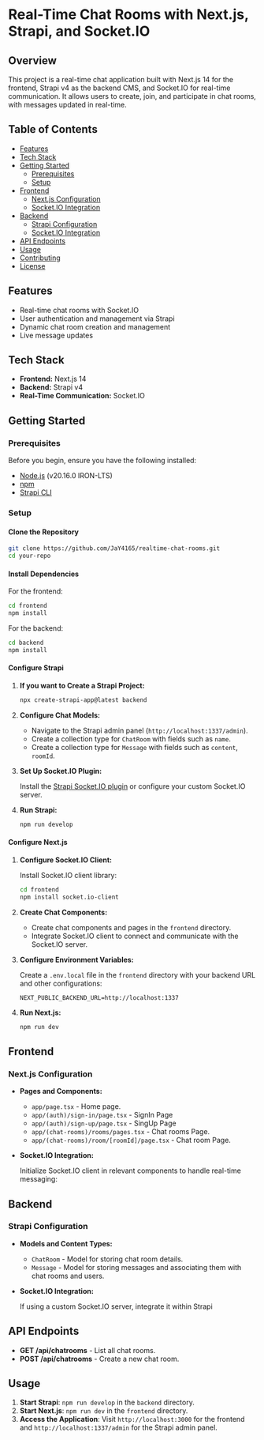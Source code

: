 # Real-Time Chat Rooms with Next.js, Strapi, and Socket.IO

## Overview

This project is a real-time chat application built with Next.js 14 for the frontend, Strapi v4 as the backend CMS, and Socket.IO for real-time communication. It allows users to create, join, and participate in chat rooms, with messages updated in real-time.

## Table of Contents

- [Features](#features)
- [Tech Stack](#tech-stack)
- [Getting Started](#getting-started)
  - [Prerequisites](#prerequisites)
  - [Setup](#setup)
- [Frontend](#frontend)
  - [Next.js Configuration](#nextjs-configuration)
  - [Socket.IO Integration](#socketio-integration)
- [Backend](#backend)
  - [Strapi Configuration](#strapi-configuration)
  - [Socket.IO Integration](#socketio-integration-1)
- [API Endpoints](#api-endpoints)
- [Usage](#usage)
- [Contributing](#contributing)
- [License](#license)

## Features

- Real-time chat rooms with Socket.IO
- User authentication and management via Strapi
- Dynamic chat room creation and management
- Live message updates

## Tech Stack

- **Frontend:** Next.js 14
- **Backend:** Strapi v4
- **Real-Time Communication:** Socket.IO

## Getting Started

### Prerequisites

Before you begin, ensure you have the following installed:

- [Node.js](https://nodejs.org/) (v20.16.0 IRON-LTS)
- [npm](https://www.npmjs.com/)
- [Strapi CLI](https://docs.strapi.io/developer-docs/latest/getting-started/quick-start.html#installing-strapi)

### Setup

#### Clone the Repository

```bash
git clone https://github.com/JaY4165/realtime-chat-rooms.git
cd your-repo
```

#### Install Dependencies

For the frontend:

```bash
cd frontend
npm install
```

For the backend:

```bash
cd backend
npm install
```

#### Configure Strapi

1. **If you want to Create a Strapi Project:**

   ```bash
   npx create-strapi-app@latest backend
   ```

2. **Configure Chat Models:**

   - Navigate to the Strapi admin panel (`http://localhost:1337/admin`).
   - Create a collection type for `ChatRoom` with fields such as `name`.
   - Create a collection type for `Message` with fields such as `content`, `roomId`.

3. **Set Up Socket.IO Plugin:**

   Install the [Strapi Socket.IO plugin](https://github.com/strapi/strapi-plugin-socketio) or configure your custom Socket.IO server.

4. **Run Strapi:**

   ```bash
   npm run develop
   ```

#### Configure Next.js

1. **Configure Socket.IO Client:**

   Install Socket.IO client library:

   ```bash
   cd frontend
   npm install socket.io-client
   ```

2. **Create Chat Components:**

   - Create chat components and pages in the `frontend` directory.
   - Integrate Socket.IO client to connect and communicate with the Socket.IO server.

3. **Configure Environment Variables:**

   Create a `.env.local` file in the `frontend` directory with your backend URL and other configurations:

   ```env
   NEXT_PUBLIC_BACKEND_URL=http://localhost:1337
   ```

4. **Run Next.js:**

   ```bash
   npm run dev
   ```

## Frontend

### Next.js Configuration

- **Pages and Components:**
  - `app/page.tsx` - Home page.
  - `app/(auth)/sign-in/page.tsx` - SignIn Page
  - `app/(auth)/sign-up/page.tsx` - SingUp Page
  - `app/(chat-rooms)/rooms/pages.tsx` - Chat rooms Page.
  - `app/(chat-rooms)/room/[roomId]/page.tsx` - Chat room Page.

- **Socket.IO Integration:**

  Initialize Socket.IO client in relevant components to handle real-time messaging:

## Backend

### Strapi Configuration

- **Models and Content Types:**
  - `ChatRoom` - Model for storing chat room details.
  - `Message` - Model for storing messages and associating them with chat rooms and users.

- **Socket.IO Integration:**

  If using a custom Socket.IO server, integrate it within Strapi

## API Endpoints

- **GET /api/chatrooms** - List all chat rooms.
- **POST /api/chatrooms** - Create a new chat room.

## Usage

1. **Start Strapi**: `npm run develop` in the `backend` directory.
2. **Start Next.js**: `npm run dev` in the `frontend` directory.
3. **Access the Application**: Visit `http://localhost:3000` for the frontend and `http://localhost:1337/admin` for the Strapi admin panel.
